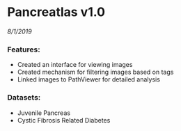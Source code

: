 # Pancreatlas v1.0
*8/1/2019*
### Features:
 + Created an interface for viewing images
 + Created mechanism for filtering images based on tags
 + Linked images to PathViewer for detailed analysis

### Datasets:
 + Juvenile Pancreas
 + Cystic Fibrosis Related Diabetes